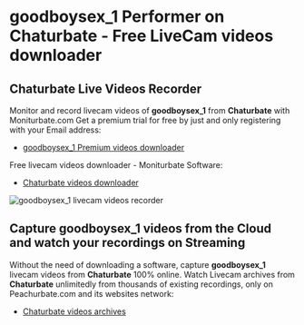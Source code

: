 # goodboysex_1 Performer on Chaturbate - Free LiveCam videos downloader

## Chaturbate Live Videos Recorder

Monitor and record livecam videos of **goodboysex_1** from **Chaturbate** with Moniturbate.com
Get a premium trial for free by just and only registering with your Email address:
* [goodboysex_1 Premium videos downloader](https://moniturbate.com/request-demo-licence-key.html)

Free livecam videos downloader - Moniturbate Software:
* [Chaturbate videos downloader](https://moniturbate.com/moniturbate-download-software.html)

![goodboysex_1 livecam videos recorder](https://peachurnet.com/templates/moniturbate-software.png)


## Capture goodboysex_1 videos from the Cloud and watch your recordings on Streaming

Without the need of downloading a software, capture **goodboysex_1** livecam videos from **Chaturbate** 100% online.
Watch Livecam archives from **Chaturbate** unlimitedly from thousands of existing recordings, only on Peachurbate.com and its websites network:
* [Chaturbate videos archives](https://peachurnet.com/)